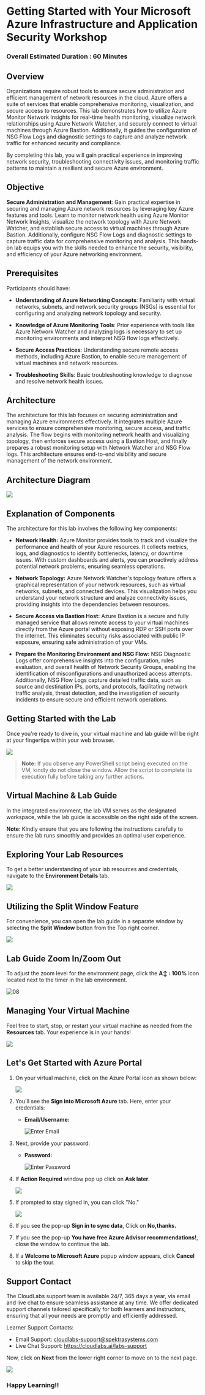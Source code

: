 # Getting Started with Your Microsoft Azure Infrastructure and Application Security Workshop

### Overall Estimated Duration : 60 Minutes

## Overview 

Organizations require robust tools to ensure secure administration and efficient management of network resources in the cloud. Azure offers a suite of services that enable comprehensive monitoring, visualization, and secure access to resources. This lab demonstrates how to utilize Azure Monitor Network Insights for real-time health monitoring, visualize network relationships using Azure Network Watcher, and securely connect to virtual machines through Azure Bastion. Additionally, it guides the configuration of NSG Flow Logs and diagnostic settings to capture and analyze network traffic for enhanced security and compliance.  

By completing this lab, you will gain practical experience in improving network security, troubleshooting connectivity issues, and monitoring traffic patterns to maintain a resilient and secure Azure environment.

## Objective  

**Secure Administration and Management**: Gain practical expertise in securing and managing Azure network resources by leveraging key Azure features and tools. Learn to monitor network health using Azure Monitor Network Insights, visualize the network topology with Azure Network Watcher, and establish secure access to virtual machines through Azure Bastion. Additionally, configure NSG Flow Logs and diagnostic settings to capture traffic data for comprehensive monitoring and analysis. This hands-on lab equips you with the skills needed to enhance the security, visibility, and efficiency of your Azure networking environment.

## Prerequisites

Participants should have: 

- **Understanding of Azure Networking Concepts**: Familiarity with virtual networks, subnets, and network security groups (NSGs) is essential for configuring and analyzing network topology and security.  

- **Knowledge of Azure Monitoring Tools**: Prior experience with tools like Azure Network Watcher and analyzing logs is necessary to set up monitoring environments and interpret NSG flow logs effectively.  

- **Secure Access Practices**: Understanding secure remote access methods, including Azure Bastion, to enable secure management of virtual machines and network resources.  

- **Troubleshooting Skills**: Basic troubleshooting knowledge to diagnose and resolve network health issues.

## Architecture

The architecture for this lab focuses on securing administration and managing Azure environments effectively. It integrates multiple Azure services to ensure comprehensive monitoring, secure access, and traffic analysis. The flow begins with monitoring network health and visualizing topology, then enforces secure access using a Bastion Host, and finally prepares a robust monitoring setup with Network Watcher and NSG Flow logs. This architecture ensures end-to-end visibility and secure management of the network environment.

## Architecture Diagram 

![](./images/Lab001.png) 

## Explanation of Components 

The architecture for this lab involves the following key components: 

- **Network Health:** Azure Monitor provides tools to track and visualize the performance and health of your Azure resources. It collects metrics, logs, and diagnostics to identify bottlenecks, latency, or downtime issues. With custom dashboards and alerts, you can proactively address potential network problems, ensuring seamless operations.  

- **Network Topology:** Azure Network Watcher's topology feature offers a graphical representation of your network resources, such as virtual networks, subnets, and connected devices. This visualization helps you understand your network structure and analyze connectivity issues, providing insights into the dependencies between resources.  

- **Secure Access via Bastion Host:** Azure Bastion is a secure and fully managed service that allows remote access to your virtual machines directly from the Azure portal without exposing RDP or SSH ports over the internet. This eliminates security risks associated with public IP exposure, ensuring safe administration of your VMs.  

- **Prepare the Monitoring Environment and NSG Flow:** NSG Diagnostic Logs offer comprehensive insights into the configuration, rules evaluation, and overall health of Network Security Groups, enabling the identification of misconfigurations and unauthorized access attempts. Additionally, NSG Flow Logs capture detailed traffic data, such as source and destination IPs, ports, and protocols, facilitating network traffic analysis, threat detection, and the investigation of security incidents to ensure secure and efficient network operations.  

## Getting Started with the Lab 

Once you're ready to dive in, your virtual machine and lab guide will be right at your fingertips within your web browser.

![](./images/GS6.png) 

>**Note:** If you observe any PowerShell script being executed on the VM, kindly do not close the window. Allow the script to complete its execution fully before taking any further actions.

## Virtual Machine & Lab Guide

In the integrated environment, the lab VM serves as the designated workspace, while the lab guide is accessible on the right side of the screen.

**Note**: Kindly ensure that you are following the instructions carefully to ensure the lab runs smoothly and provides an optimal user experience.

## Exploring Your Lab Resources

To get a better understanding of your lab resources and credentials, navigate to the **Environment Details** tab.

![](./images/GS17.png)
   
## Utilizing the Split Window Feature
 
For convenience, you can open the lab guide in a separate window by selecting the **Split Window** button from the Top right corner.
 
![](./images/GS8.png)

## Lab Guide Zoom In/Zoom Out
 
To adjust the zoom level for the environment page, click the **A↕ : 100%** icon located next to the timer in the lab environment. 

![08](./images/zoom.png)  

## Managing Your Virtual Machine

Feel free to start, stop, or restart your virtual machine as needed from the **Resources** tab. Your experience is in your hands!

![](./images/GS5.png)
  
## Let's Get Started with Azure Portal

1. On your virtual machine, click on the Azure Portal icon as shown below:

   ![](./images/GS1.png)
   
1. You'll see the **Sign into Microsoft Azure** tab. Here, enter your credentials:
 
   - **Email/Username:** <inject key="AzureAdUserEmail"></inject>
 
      ![](./images/GS2.png "Enter Email")

1. Next, provide your password:
 
   - **Password:** <inject key="AzureAdUserPassword"></inject>
 
      ![](./images/GS3.png "Enter Password")

1. If **Action Required** window pop up click on **Ask later**. 

    ![](./images/imagescre.png)
 
1. If prompted to stay signed in, you can click "No." 

    ![](./images/GS9.png)

1. If you see the pop-up **Sign in to sync data**, Click on **No,thanks.** 

1. If you see the pop-up **You have free Azure Advisor recommendations!**, close the window to continue the lab.

1. If a **Welcome to Microsoft Azure** popup window appears, click **Cancel** to skip the tour.

## Support Contact
 
The CloudLabs support team is available 24/7, 365 days a year, via email and live chat to ensure seamless assistance at any time. We offer dedicated support channels tailored specifically for both learners and instructors, ensuring that all your needs are promptly and efficiently addressed.

Learner Support Contacts:
- Email Support: cloudlabs-support@spektrasystems.com
- Live Chat Support: https://cloudlabs.ai/labs-support

Now, click on **Next** from the lower right corner to move on to the next page. 

![](./images/next.png)

### Happy Learning!!